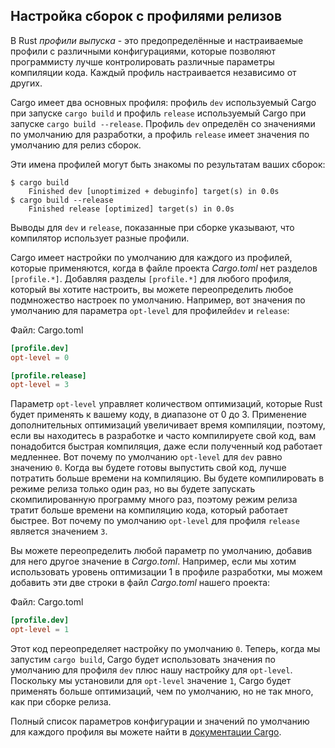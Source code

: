 ## Настройка сборок с профилями релизов

В Rust *профили выпуска* - это предопределённые и настраиваемые профили с различными конфигурациями, которые позволяют программисту лучше контролировать различные параметры компиляции кода. Каждый профиль настраивается независимо от других.

Cargo имеет два основных профиля: профиль `dev` используемый Cargo при запуске `cargo build` и профиль `release` используемый Cargo при запуске `cargo build --release`. Профиль `dev` определён со значениями по умолчанию для разработки, а профиль `release` имеет значения по умолчанию для релиз сборок.

Эти имена профилей могут быть знакомы по результатам ваших сборок:

<!-- manual-regeneration
anywhere, run:
cargo build
cargo build --release
and ensure output below is accurate
-->

```console
$ cargo build
    Finished dev [unoptimized + debuginfo] target(s) in 0.0s
$ cargo build --release
    Finished release [optimized] target(s) in 0.0s
```

Выводы для `dev` и `release`, показанные при сборке указывают, что компилятор использует разные профили.

Cargo имеет настройки по умолчанию для каждого из профилей, которые применяются, когда в файле проекта <em>Cargo.toml</em> нет разделов <code>[profile.*]</code>. Добавляя разделы `[profile.*]` для любого профиля, который вы хотите настроить, вы можете переопределить любое подмножество настроек по умолчанию. Например, вот значения по умолчанию для параметра `opt-level` для профилей`dev` и `release`:

<span class="filename">Файл: Cargo.toml</span>

```toml
[profile.dev]
opt-level = 0

[profile.release]
opt-level = 3
```

Параметр `opt-level` управляет количеством оптимизаций, которые Rust будет применять к вашему коду, в диапазоне от 0 до 3. Применение дополнительных оптимизаций увеличивает время компиляции, поэтому, если вы находитесь в разработке и часто компилируете свой код, вам понадобится быстрая компиляция, даже если полученный код работает медленнее. Вот почему по умолчанию `opt-level` для `dev` равно значению `0`. Когда вы будете готовы выпустить свой код, лучше потратить больше времени на компиляцию. Вы будете компилировать в режиме релиза только один раз, но вы будете запускать скомпилированную программу много раз, поэтому режим релиза тратит больше времени на компиляцию кода, который работает быстрее. Вот почему по умолчанию `opt-level` для профиля `release` является значением `3`.

Вы можете переопределить любой параметр по умолчанию, добавив для него другое значение в *Cargo.toml*. Например, если мы хотим использовать уровень оптимизации 1 в профиле разработки, мы можем добавить эти две строки в файл *Cargo.toml* нашего проекта:

<span class="filename">Файл: Cargo.toml</span>

```toml
[profile.dev]
opt-level = 1
```

Этот код переопределяет настройку по умолчанию `0`. Теперь, когда мы запустим `cargo build`, Cargo будет использовать значения по умолчанию для профиля `dev` плюс нашу настройку для `opt-level`. Поскольку мы установили для `opt-level` значение `1`, Cargo будет применять больше оптимизаций, чем по умолчанию, но не так много, как при сборке релиза.

Полный список параметров конфигурации и значений по умолчанию для каждого профиля вы можете найти в [документации Cargo](https://doc.rust-lang.org/cargo/reference/profiles.html).
